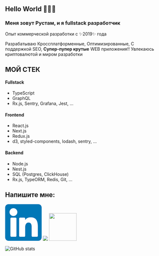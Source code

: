 ## Hello World 👋👋👋
### Меня зовут Рустам, и я fullstack разработчик
Опыт коммерческой разработки с ✨2019✨ года

Разрабатываю Кроссплатформенные, Оптимизированные, С поддержкой SEO, **Супер-пупер крутые** WEB приложения:bangbang: 
Увлекаюсь криптовалютой и миром разработки

## МОЙ СТЕК

#### Fullstack
- TypeScript
- GraphQL
- Rx.js, Sentry, Grafana, Jest, ...

#### Frontend                                       
- React.js
- Next.js
- Redux.js
- d3, styled-components, lodash, sentry, ...

#### Backend
- Node.js
- Nest.js
- SQL (Postgres, ClickHouse)
- Rx.js, TypeORM, Redis, Git, ... 

## Напишите мне:
[<img src="./img/linkedin.png">](https://www.linkedin.com/in/demru/)
[<img src="./img/telegram.png">](https://t.me/Rompu/)
[<img src="./img/gmail.png" width="90px" height="90px">](mailto:rustamdemonov@gmail.com)

![GitHub stats](https://github-readme-stats.vercel.app/api?username=idDemonov&show_icons=true&count_private=true)  
